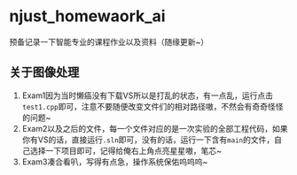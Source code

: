 # njust_homewaork_ai
预备记录一下智能专业的课程作业以及资料（随缘更新~）
## 关于图像处理
1. Exam1因为当时懒癌没有下载VS所以是打乱的状态，有一点乱，运行点击``test1.cpp``即可，注意不要随便改变文件们的相对路径嗷，不然会有奇奇怪怪的问题~
2. Exam2以及之后的文件，每一个文件对应的是一次实验的全部工程代码，如果你有VS的话，直接运行``.sln``即可，没有的话，运行一下含有``main``的文件，自己选择一下项目即可，记得给俺右上角点亮星星嗷，笔芯~
3. Exam3凑合看叭，写得有点急，操作系统保佑呜呜呜~
